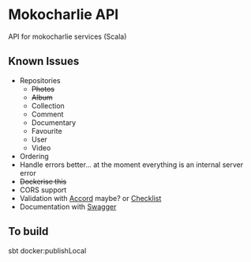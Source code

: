 # Mokocharlie API

API for mokocharlie services (Scala)

## Known Issues

- Repositories
    - ~~Photos~~
    - ~~Album~~
    - Collection
    - Comment
    - Documentary
    - Favourite
    - User
    - Video 
- Ordering
- Handle errors better... at the moment everything is an internal server error
- ~~Dockerise this~~
- CORS support
- Validation with [Accord](https://github.com/wix/accord) maybe? or [Checklist](https://github.com/davegurnell/checklist/tree/0.4.0)
- Documentation with [Swagger](https://github.com/swagger-akka-http/swagger-akka-http)


## To build

sbt docker:publishLocal